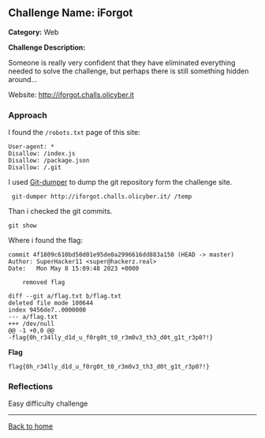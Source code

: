 ## Challenge Name: iForgot
**Category:** Web

**Challenge Description:**

Someone is really very confident that they have eliminated everything needed to solve the challenge, but perhaps there is still something hidden around...

Website: http://iforgot.challs.olicyber.it

### Approach

I found the ```/robots.txt``` page of this site:

```
User-agent: *
Disallow: /index.js
Disallow: /package.json
Disallow: /.git
```
I used [Git-dumper](https://github.com/arthaud/git-dumper/) to dump the git repository form the challenge site.

```
 git-dumper http://iforgot.challs.olicyber.it/ /temp
```

Than i checked the git commits.

```
git show
```
Where i found the flag:
```
commit 4f1809c610bd50d01e95de0a2996616dd883a150 (HEAD -> master)
Author: SuperHacker11 <super@hackerz.real>
Date:   Mon May 8 15:09:48 2023 +0000

    removed flag

diff --git a/flag.txt b/flag.txt
deleted file mode 100644
index 9456de7..0000000
--- a/flag.txt
+++ /dev/null
@@ -1 +0,0 @@
-flag{0h_r34lly_d1d_u_f0rg0t_t0_r3m0v3_th3_d0t_g1t_r3p0?!}
```

**Flag**

```
flag{0h_r34lly_d1d_u_f0rg0t_t0_r3m0v3_th3_d0t_g1t_r3p0?!}
```
### Reflections
Easy difficulty challenge
  

---
<a href="/olicyber-training/main.md" class="btn">Back to home</a>

